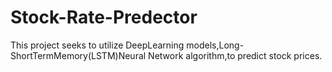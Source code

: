 # Stock-Rate-Predector
This project seeks to utilize DeepLearning models,Long-ShortTermMemory(LSTM)Neural Network algorithm,to predict stock prices.

